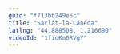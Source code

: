 ```yaml
---
guid: "f713bb249e5c"
title: "Sarlat-la-Canéda"
latlng: "44.888508, 1.216690"
videoId: "1fioKm0RVgY" 
---
```


